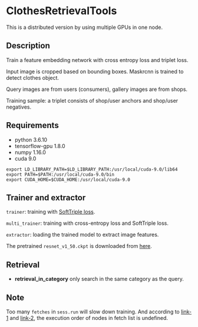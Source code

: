 # ClothesRetrievalTools

This is a distributed version by using multiple GPUs in one node.  

## Description

Train a feature embedding network with cross entropy loss and triplet loss.

Input image is cropped based on bounding boxes. Maskrcnn is trained to detect clothes object.

Query images are from users (consumers), gallery images are from shops.

Training sample: a triplet consists of shop/user anchors and shop/user negatives.

## Requirements

- python                    3.6.10
- tensorflow-gpu            1.8.0
- numpy                     1.16.0
- cuda                      9.0

```
export LD_LIBRARY_PATH=$LD_LIBRARY_PATH:/usr/local/cuda-9.0/lib64
export PATH=$PATH:/usr/local/cuda-9.0/bin
export CUDA_HOME=$CUDA_HOME:/usr/local/cuda-9.0
```

## Trainer and extractor

`trainer`: training with [SoftTriple loss](https://arxiv.org/pdf/1909.05235.pdf).

`multi_trainer`: training with cross-entropy loss and SoftTriple loss.

`extractor`: loading the trained model to extract image features.

The pretrained `resnet_v1_50.ckpt` is downloaded from [here](https://github.com/tensorflow/models/tree/master/research/slim#Pretrained).

## Retrieval

- **retrieval_in_category** only search in the same category as the query.

## Note

Too many ``fetches`` in ``sess.run`` will slow down training. And according to [link-1](https://stackoverflow.com/questions/43844510/is-session-runfetches-guaranteed-to-execute-its-fetches-arguments-in-order) and [link-2](https://github.com/tensorflow/tensorflow/issues/10860), the execution order of nodes in fetch list is undefined.
